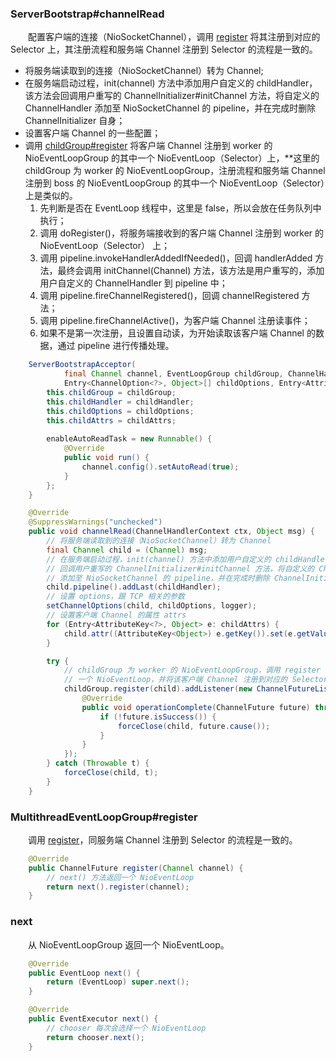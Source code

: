 
### ServerBootstrap#channelRead
　　配置客户端的连接（NioSocketChannel），调用 [register](https://github.com/martin-1992/Netty-Notes/blob/master/Netty%20%E6%9C%8D%E5%8A%A1%E7%AB%AF%E5%90%AF%E5%8A%A8%E8%BF%87%E7%A8%8B/register.md) 将其注册到对应的 Selector 上，其注册流程和服务端 Channel 注册到 Selector 的流程是一致的。

- 将服务端读取到的连接（NioSocketChannel）转为 Channel;
- 在服务端启动过程，init(channel) 方法中添加用户自定义的 childHandler，该方法会回调用户重写的 ChannelInitializer#initChannel 方法，将自定义的 ChannelHandler 添加至 NioSocketChannel 的 pipeline，并在完成时删除 ChannelInitializer 自身；
- 设置客户端 Channel 的一些配置；
- 调用 [childGroup#register](https://github.com/martin-1992/Netty-Notes/blob/master/Netty%20%E6%9C%8D%E5%8A%A1%E7%AB%AF%E5%90%AF%E5%8A%A8%E8%BF%87%E7%A8%8B/register.md) 将客户端 Channel 注册到 worker 的 NioEventLoopGroup 的其中一个 NioEventLoop（Selector）上，**这里的 childGroup 为 worker 的 NioEventLoopGroup，注册流程和服务端 Channel 注册到 boss 的 NioEventLoopGroup 的其中一个 NioEventLoop（Selector）上是类似的。
    1. 先判断是否在 EventLoop 线程中，这里是 false，所以会放在任务队列中执行；
    2. 调用 doRegister()，将服务端接收到的客户端 Channel 注册到 worker 的 NioEventLoop（Selector） 上；
    3. 调用 pipeline.invokeHandlerAddedIfNeeded()，回调 handlerAdded 方法，最终会调用 initChannel(Channel) 方法，该方法是用户重写的，添加用户自定义的 ChannelHandler 到 pipeline 中；
    4. 调用 pipeline.fireChannelRegistered()，回调 channelRegistered 方法；
    5. 调用 pipeline.fireChannelActive()，为客户端 Channel 注册读事件；
    5. 如果不是第一次注册，且设置自动读，为开始读取该客户端 Channel 的数据，通过 pipeline 进行传播处理。

```java
    ServerBootstrapAcceptor(
            final Channel channel, EventLoopGroup childGroup, ChannelHandler childHandler,
            Entry<ChannelOption<?>, Object>[] childOptions, Entry<AttributeKey<?>, Object>[] childAttrs) {
        this.childGroup = childGroup;
        this.childHandler = childHandler;
        this.childOptions = childOptions;
        this.childAttrs = childAttrs;
        
        enableAutoReadTask = new Runnable() {
            @Override
            public void run() {
                channel.config().setAutoRead(true);
            }
        };
    }

    @Override
    @SuppressWarnings("unchecked")
    public void channelRead(ChannelHandlerContext ctx, Object msg) {
        // 将服务端读取到的连接（NioSocketChannel）转为 Channel
        final Channel child = (Channel) msg;
        // 在服务端启动过程，init(channel) 方法中添加用户自定义的 childHandler，该方法会
        // 回调用户重写的 ChannelInitializer#initChannel 方法，将自定义的 ChannelHandler
        // 添加至 NioSocketChannel 的 pipeline，并在完成时删除 ChannelInitializer 自身
        child.pipeline().addLast(childHandler);
        // 设置 options，跟 TCP 相关的参数
        setChannelOptions(child, childOptions, logger);
        // 设置客户端 Channel 的属性 attrs
        for (Entry<AttributeKey<?>, Object> e: childAttrs) {
            child.attr((AttributeKey<Object>) e.getKey()).set(e.getValue());
        }

        try {
            // childGroup 为 worker 的 NioEventLoopGroup，调用 register 方法会返回
            // 一个 NioEventLoop，并将该客户端 Channel 注册到对应的 Selector 上
            childGroup.register(child).addListener(new ChannelFutureListener() {
                @Override
                public void operationComplete(ChannelFuture future) throws Exception {
                    if (!future.isSuccess()) {
                        forceClose(child, future.cause());
                    }
                }
            });
        } catch (Throwable t) {
            forceClose(child, t);
        }
    }
```

### MultithreadEventLoopGroup#register
　　调用 [register](https://github.com/martin-1992/Netty-Notes/blob/master/Netty%20%E6%9C%8D%E5%8A%A1%E7%AB%AF%E5%90%AF%E5%8A%A8%E8%BF%87%E7%A8%8B/register.md)，同服务端 Channel 注册到 Selector 的流程是一致的。

```java
    @Override
    public ChannelFuture register(Channel channel) {
        // next() 方法返回一个 NioEventLoop
        return next().register(channel);
    }
```

### next
　　从 NioEventLoopGroup 返回一个 NioEventLoop。

```java
    @Override
    public EventLoop next() {
        return (EventLoop) super.next();
    }

    @Override
    public EventExecutor next() {
        // chooser 每次会选择一个 NioEventLoop
        return chooser.next();
    }
```
